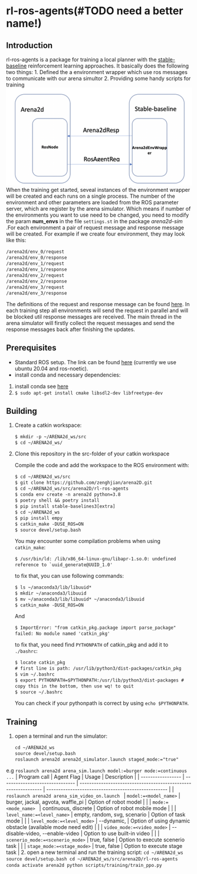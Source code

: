 # rl-ros-agents(#TODO need a better name!)
## Introduction
rl-ros-agents is a package for training a local planner with the [stable-baseline](https://github.com/hill-a/stable-baselines) reinforcement learning approaches. It basically does the following two things:
    1. Defined the a environment wrapper which use ros messages to communicate with our arena simultor 
    2. Providing some handy scripts for training
![Working manner](/img/Working_manner_rl_ros_agent.png)
When the training get started, seveal instances of the environment wrapper will be created and each runs on a single process. The number of the environment and other parameters are loaded from the ROS parameter server, which are register by the arena simulator. Which means if number of the environments you want to use need to be changed, you need to modify the param **num_envs** in the file `settings.st` in the package *arena2d-sim*  .For each environment a pair of request message and response message will be created. For example if we create four environment, they may look like this:
```
/arena2d/env_0/request
/arena2d/env_0/response
/arena2d/env_1/request
/arena2d/env_1/response
/arena2d/env_2/request
/arena2d/env_2/response
/arena2d/env_3/request
/arena2d/env_3/response
```
The definitions of the request and response message can be found [here](../arena2d_msgs/msg). In each training step all environments will send the request in parallel and will be blocked util response messages are received. The main thread in the arena simulator will firstly collect the request messages and send the response messages back after finishing the updates.

## Prerequisites
   - Standard ROS setup. The link can be found [here](http://wiki.ros.org/noetic/Installation/Ubuntu) (currently we use ubuntu 20.04 and ros-noetic).
   - install conda and necessary dependencies:
   1. install conda see [here](https://docs.conda.io/projects/conda/en/latest/user-guide/install/index.html)
   2. `$ sudo apt-get install cmake libsdl2-dev libfreetype-dev`

## Building
1. Create a catkin workspace:
    ```
    $ mkdir -p ~/ARENA2d_ws/src
    $ cd ~/ARENA2d_ws/
    ```
2. Clone this repository in the src-folder of your catkin workspace
 
    Compile the code and add the workspace to the ROS environment with:
    ```
    $ cd ~/ARENA2d_ws/src
    $ git clone https://github.com/zenghjian/arena2D.git
    $ cd ~/ARENA2d_ws/src/arena2D/rl-ros-agents
    $ conda env create -n arena2d python=3.8
    $ poetry shell && poetry install 
    $ pip install stable-baselines3[extra]
    $ cd ~/ARENA2d_ws
    $ pip install empy
    $ catkin_make -DUSE_ROS=ON
    $ source devel/setup.bash
    ```
    You may encounter some compilation problems when using `catkin_make`:
   ```
   $ /usr/bin/ld: /lib/x86_64-linux-gnu/libapr-1.so.0: undefined reference to `uuid_generate@UUID_1.0'
   ```
   to fix that, you can use following commands:
   ```
   $ ls ~/anaconda3/lib/libuuid*
   $ mkdir ~/anaconda3/libuuid
   $ mv ~/anaconda3/lib/libuuid* ~/anaconda3/libuuid
   $ catkin_make -DUSE_ROS=ON
   ```
   And
   
   ```
   $ ImportError: "from catkin_pkg.package import parse_package" failed: No module named 'catkin_pkg'
   ```
   to fix that, you need find `PYTHONPATH` of catkin_pkg and add it to `./bashrc`:
   ```
   $ locate catkin_pkg
   # first line is path: /usr/lib/python3/dist-packages/catkin_pkg
   $ vim ~/.bashrc
   $ export PYTHONPATH=$PYTHONPATH:/usr/lib/python3/dist-packages # copy this in the bottom, then use wq! to quit
   $ source ~/.bashrc
   ```
	You can check if your pythonpath is correct by using `echo $PYTHONPATH`.

## Training

1. open a terminal and run the simulator:  
    ```
    cd ~/ARENA2d_ws
    source devel/setup.bash
    roslaunch arena2d arena2d_simulator.launch staged_mode:="true"
    ```

e.g `roslaunch arena2d arena_sim.launch model:=burger mode:=continuous ...`
| Program call      | Agent Flag   | Usage                                                          | Description                                         |
| ----------------- | ------------------------------- | -------------------------------------------------------------- | --------------------------------------------------- |
| `roslaunch arena2d arena_sim_video_on.launch ` | `model:=<model_name>`                       | burger, jackal, agvota, waffle_pi | Option of robot model       |
|                   | `mode:=<mode_name> `  | continuous, discrete   | Option of robot mobile mode                     |
|                   | `level_name:=<level_name>` | empty, random, svg, scenario | Option of task mode |
|                   | `level_mode:=<level_mode>` | --dynamic,   | Option of using dynamic obstacle (available mode need edit) |
|                   | `video_mode:=<video_mode>` | --disable-video, --enable-video | Option to use built-in video |
|                   | `scenerio_mode:=<scenerio_mode>` | true, false | Option to execute scenerio task |
|                   | `stage_mode:=<stage_mode>`       | true, false | Option to execute stage task |
2. open a new terminal and run the training script:
    ```
    cd ~/ARENA2d_ws
    source devel/setup.bash
    cd ~/ARENA2d_ws/src/arena2D/rl-ros-agents
    conda activate arena2d
    python scripts/training/train_ppo.py
    ```
